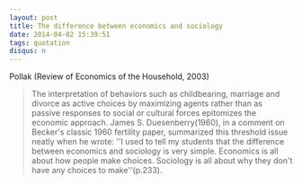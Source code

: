 ```yaml
---
layout: post
title: The difference between economics and sociology
date: 2014-04-02 15:39:51
tags: quotation
disqus: n
---
```


Pollak (Review of Economics of the Household, 2003) 

> The interpretation of behaviors such as childbearing, marriage and divorce as active choices by maximizing agents rather than as passive responses to social or cultural forces epitomizes the economic approach. James S. Duesenberry(1960), in a comment on Becker's classic 1960 fertility paper, summarized this threshold issue neatly when he wrote: ''I used to tell my students that the difference between economics and sociology is very simple. Economics is all about how people make choices. Sociology is all about why they don't have any choices to make''(p.233).